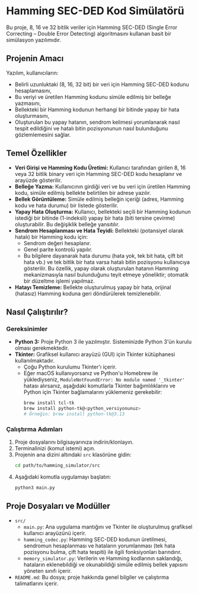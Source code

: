 # Hamming SEC-DED Kod Simülatörü 

Bu proje, 8, 16 ve 32 bitlik veriler için Hamming SEC-DED (Single Error Correcting – Double Error Detecting) algoritmasını kullanan basit bir simülasyon yazılımıdır.

## Projenin Amacı

Yazılım, kullanıcıların:
*   Belirli uzunluktaki (8, 16, 32 bit) bir veri için Hamming SEC-DED kodunu hesaplamasını,
*   Bu veriyi ve üretilen Hamming kodunu simüle edilmiş bir belleğe yazmasını,
*   Bellekteki bir Hamming kodunun herhangi bir bitinde yapay bir hata oluşturmasını,
*   Oluşturulan bu yapay hatanın, sendrom kelimesi yorumlanarak nasıl tespit edildiğini ve hatalı bitin pozisyonunun nasıl bulunduğunu gözlemlemesini sağlar.

## Temel Özellikler

*   **Veri Girişi ve Hamming Kodu Üretimi:** Kullanıcı tarafından girilen 8, 16 veya 32 bitlik binary veri için Hamming SEC-DED kodu hesaplanır ve arayüzde gösterilir.
*   **Belleğe Yazma:** Kullanıcının girdiği veri ve bu veri için üretilen Hamming kodu, simüle edilmiş bellekte belirtilen bir adrese yazılır.
*   **Bellek Görüntüleme:** Simüle edilmiş belleğin içeriği (adres, Hamming kodu ve hata durumu) bir listede gösterilir.
*   **Yapay Hata Oluşturma:** Kullanıcı, bellekteki seçili bir Hamming kodunun istediği bir bitinde (1-indeksli) yapay bir hata (biti tersine çevirme) oluşturabilir. Bu değişiklik belleğe yansıtılır.
*   **Sendrom Hesaplanması ve Hata Teyidi:** Bellekteki (potansiyel olarak hatalı) bir Hamming kodu için:
    *   Sendrom değeri hesaplanır.
    *   Genel parite kontrolü yapılır.
    *   Bu bilgilere dayanarak hata durumu (hata yok, tek bit hata, çift bit hata vb.) ve tek bitlik bir hata varsa hatalı bitin pozisyonu kullanıcıya gösterilir. Bu özellik, yapay olarak oluşturulan hatanın Hamming mekanizmasıyla nasıl bulunduğunu teyit etmeye yöneliktir; otomatik bir düzeltme işlemi yapılmaz.
*   **Hatayı Temizleme:** Bellekte oluşturulmuş yapay bir hata, orijinal (hatasız) Hamming koduna geri döndürülerek temizlenebilir.

## Nasıl Çalıştırılır?

### Gereksinimler

*   **Python 3:** Proje Python 3 ile yazılmıştır. Sisteminizde Python 3'ün kurulu olması gerekmektedir.
*   **Tkinter:** Grafiksel kullanıcı arayüzü (GUI) için Tkinter kütüphanesi kullanılmaktadır. 
    *   Çoğu Python kurulumu Tkinter'ı içerir. 
    *   Eğer macOS kullanıyorsanız ve Python'u Homebrew ile yüklediyseniz, `ModuleNotFoundError: No module named '_tkinter'` hatası alırsanız, aşağıdaki komutlarla Tkinter bağımlılıklarını ve Python için Tkinter bağlamalarını yüklemeniz gerekebilir:
        ```bash
        brew install tcl-tk
        brew install python-tk@<python_versiyonunuz>
        # Örneğin: brew install python-tk@3.13
        ```

### Çalıştırma Adımları

1.  Proje dosyalarını bilgisayarınıza indirin/klonlayın.
2.  Terminalinizi (komut istemi) açın.
3.  Projenin ana dizini altındaki `src` klasörüne gidin:
    ```bash
    cd path/to/hamming_simulator/src
    ```
4.  Aşağıdaki komutla uygulamayı başlatın:
    ```bash
    python3 main.py
    ```

## Proje Dosyaları ve Modüller

*   `src/`
    *   `main.py`: Ana uygulama mantığını ve Tkinter ile oluşturulmuş grafiksel kullanıcı arayüzünü içerir.
    *   `hamming_codec.py`: Hamming SEC-DED kodunun üretilmesi, sendromun hesaplanması ve hataların yorumlanması (tek hata pozisyonu bulma, çift hata tespiti) ile ilgili fonksiyonları barındırır.
    *   `memory_simulator.py`: Verilerin ve Hamming kodlarının saklandığı, hataların eklenebildiği ve okunabildiği simüle edilmiş bellek yapısını yöneten sınıfı içerir.
*   `README.md`: Bu dosya; proje hakkında genel bilgiler ve çalıştırma talimatlarını içerir.

